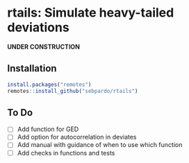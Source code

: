 # rtails: Simulate heavy-tailed deviations

**UNDER CONSTRUCTION**

## Installation

``` r
install.packages("remotes")
remotes::install_github("sebpardo/rtails")
```

## To Do

  - [ ] Add function for GED
  - [ ] Add option for autocorrelation in deviates
  - [ ] Add manual with guidance of when to use which function 
  - [ ] Add checks in functions and tests
